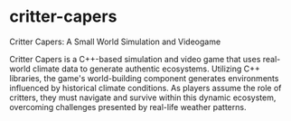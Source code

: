 # critter-capers
Critter Capers: A Small World Simulation and Videogame

Critter Capers is a C++-based simulation and video game that uses real-world climate data to generate authentic ecosystems. Utilizing C++ libraries, the game's world-building component generates environments influenced by historical climate conditions. As players assume the role of critters, they must navigate and survive within this dynamic ecosystem, overcoming challenges presented by real-life weather patterns.
